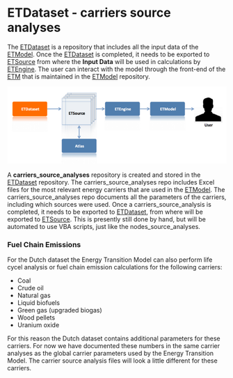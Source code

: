 # ETDataset - carriers source analyses

The [ETDataset](https://github.com/quintel/etdataset-public) is a repository that includes all the input data of the [ETModel](https://github.com/quintel/etmodel). Once the [ETDataset](https://github.com/quintel/etdataset-public) is completed, it needs to be exported to [ETSource](https://github.com/quintel/etsource)  from where the **Input Data** will be used in calculations by [ETEngine](https://github.com/quintel/etengine). The user can interact with the model through the front-end of the [ETM](http://www.et-model.com) that is maintained in the [ETModel](https://github.com/quintel/etmodel) repository.

![ETDataset dataflow](../documentation/ETDataset_dataflow.png)

A **carriers_source_analyses** repository is created and stored in the [ETDataset](https://github.com/quintel/etdataset-public) repository. The carriers_source_analyses repo includes Excel files for the most relevant energy carriers that are used in the [ETModel](https://github.com/quintel/etmodel). The carriers_source_analyses repo documents all the parameters of the carriers, including which sources were used. Once a carriers_source_analysis is completed, it needs to be exported to [ETDataset](https://github.com/quintel/etdataset-public), from where will be exported to [ETSource](https://github.com/quintel/etsource). This is presently still done by hand, but will be automated to use VBA scripts, just like the nodes_source_analyses.

### Fuel Chain Emissions
For the Dutch dataset the Energy Transition Model can also perform life cycel analysis or fuel chain emission calculations for the following carriers:

- Coal
- Crude oil
- Natural gas
- Liquid biofuels
- Green gas (upgraded biogas)
- Wood pellets
- Uranium oxide

For this reason the Dutch dataset contains additional parameters for these carriers. For now we have documented these numbers in the same carrier analyses as the global carrier parameters used by the Energy Transition Model. The carrier source analysis files will look a little different for these carriers.

